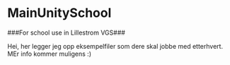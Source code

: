 # MainUnitySchool

###For school use in Lillestrom VGS###

Hei, her legger jeg opp eksempelfiler som dere skal jobbe med etterhvert. MEr info kommer muligens :)
